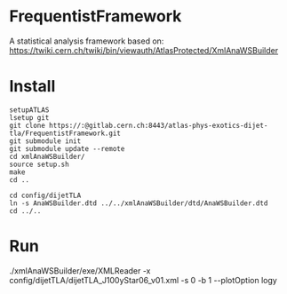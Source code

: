 # FrequentistFramework

A statistical analysis framework based on:
https://twiki.cern.ch/twiki/bin/viewauth/AtlasProtected/XmlAnaWSBuilder

# Install
```
setupATLAS
lsetup git
git clone https://:@gitlab.cern.ch:8443/atlas-phys-exotics-dijet-tla/FrequentistFramework.git
git submodule init
git submodule update --remote
cd xmlAnaWSBuilder/
source setup.sh
make
cd ..
```

```
cd config/dijetTLA
ln -s AnaWSBuilder.dtd ../../xmlAnaWSBuilder/dtd/AnaWSBuilder.dtd 
cd ../..
```

# Run

./xmlAnaWSBuilder/exe/XMLReader -x config/dijetTLA/dijetTLA_J100yStar06_v01.xml -s 0 -b 1 --plotOption logy
